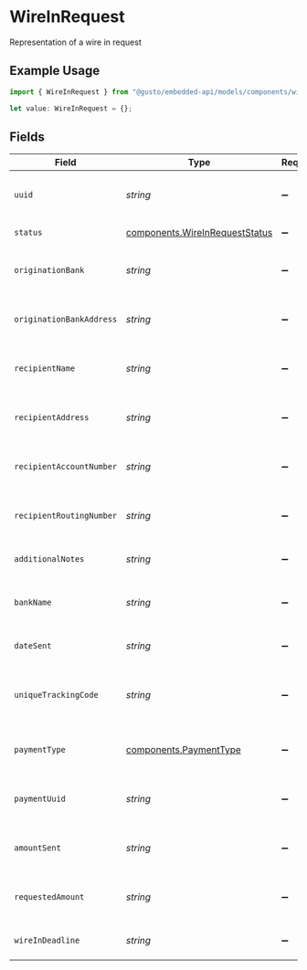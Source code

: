 # WireInRequest

Representation of a wire in request

## Example Usage

```typescript
import { WireInRequest } from "@gusto/embedded-api/models/components/wireinrequest.js";

let value: WireInRequest = {};
```

## Fields

| Field                                                                            | Type                                                                             | Required                                                                         | Description                                                                      |
| -------------------------------------------------------------------------------- | -------------------------------------------------------------------------------- | -------------------------------------------------------------------------------- | -------------------------------------------------------------------------------- |
| `uuid`                                                                           | *string*                                                                         | :heavy_minus_sign:                                                               | Unique identifier of a wire in request                                           |
| `status`                                                                         | [components.WireInRequestStatus](../../models/components/wireinrequeststatus.md) | :heavy_minus_sign:                                                               | Status of the wire in                                                            |
| `originationBank`                                                                | *string*                                                                         | :heavy_minus_sign:                                                               | Name of bank receiving the wire in                                               |
| `originationBankAddress`                                                         | *string*                                                                         | :heavy_minus_sign:                                                               | Address of bank receiving the wire in                                            |
| `recipientName`                                                                  | *string*                                                                         | :heavy_minus_sign:                                                               | Name of the recipient of the wire In                                             |
| `recipientAddress`                                                               | *string*                                                                         | :heavy_minus_sign:                                                               | Address of the recipient of the wire in                                          |
| `recipientAccountNumber`                                                         | *string*                                                                         | :heavy_minus_sign:                                                               | Recipient bank account number                                                    |
| `recipientRoutingNumber`                                                         | *string*                                                                         | :heavy_minus_sign:                                                               | Recipient bank routing number                                                    |
| `additionalNotes`                                                                | *string*                                                                         | :heavy_minus_sign:                                                               | Notes for the wire in request                                                    |
| `bankName`                                                                       | *string*                                                                         | :heavy_minus_sign:                                                               | Name of the bank initiating the wire in                                          |
| `dateSent`                                                                       | *string*                                                                         | :heavy_minus_sign:                                                               | Date the wire in was sent                                                        |
| `uniqueTrackingCode`                                                             | *string*                                                                         | :heavy_minus_sign:                                                               | Include in note with bank to track payment                                       |
| `paymentType`                                                                    | [components.PaymentType](../../models/components/paymenttype.md)                 | :heavy_minus_sign:                                                               | Type of payment for the wire in                                                  |
| `paymentUuid`                                                                    | *string*                                                                         | :heavy_minus_sign:                                                               | Unique identifier of the payment                                                 |
| `amountSent`                                                                     | *string*                                                                         | :heavy_minus_sign:                                                               | Amount sent through wire in                                                      |
| `requestedAmount`                                                                | *string*                                                                         | :heavy_minus_sign:                                                               | Requested amount for the payment                                                 |
| `wireInDeadline`                                                                 | *string*                                                                         | :heavy_minus_sign:                                                               | Deadline to submit the wire in                                                   |